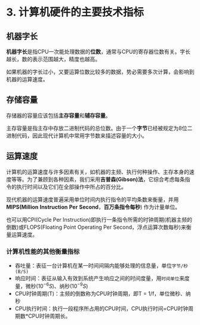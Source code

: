 # 3. 计算机硬件的主要技术指标

## 机器字长

**机器字长**是指CPU一次能处理数据的**位数**，通常与CPU的寄存器位数有关。字长越长，数的表示范围越大，精度也越高。

如果机器的字长过小，又要运算位数比较多的数据，势必需要多次计算，会影响到机器的运算速度。

## 存储容量

存储器的容量应该包括**主存容量**和**辅存容量**。

主存容量是指主存中存放二进制代码的总位数。由于一个**字节**已经被规定为8位二进制代码，因此现代计算机中常用字节数来描述容量的大小。

## 运算速度

计算机的运算速度与许多因素有关，如机器的主频、执行何种操作、主存本身的速度等等。为了兼顾到各种因素，我们采用**吉普森(Gibson)法**，它综合考虑每条指令的执行时间以及它们在全部操作中所占的百分比。

现代机器的运算速度普遍采用单位时间内执行指令的平均条数来衡量，并用**MIPS(Million** **Instruction** **Per** **Second**，**百万条指令每秒**) 作为计量单位。

也可以用CPI(Cycle Per Instruction)即执行一条指令所需的时钟周期(机器主频的倒数)或FLOPS(Floating Point Operating Per Second，浮点运算次数每秒)来衡量运算速度。

### 计算机性能的其他衡量指标

- 吞吐量：表征一台计算机在某一时间间隔内能够处理的信息量，单位`字节/秒(B/S)`
- 响应时间：表征从输入有效到系统产生响应之间的时间度量，用`时间单位`来度量，微秒$(10^{-6}S)$、纳秒$(10^{-9}S)$
- CPU时钟周期(T)：主频的倒数称为CPU时钟周期，即T = 1/f，单位微秒、纳秒
- CPU执行时间：执行一段程序所占用的CPU时间，CPU执行时间=CPU时钟周期数*CPU时钟周期长。